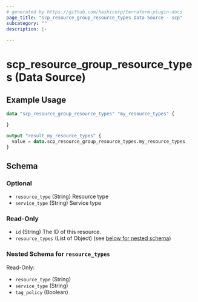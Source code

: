 ```yaml
---
# generated by https://github.com/hashicorp/terraform-plugin-docs
page_title: "scp_resource_group_resource_types Data Source - scp"
subcategory: ""
description: |-
  
---
```


# scp_resource_group_resource_types (Data Source)



## Example Usage

```terraform
data "scp_resource_group_resource_types" "my_resource_types" {

}

output "result_my_resource_types" {
  value = data.scp_resource_group_resource_types.my_resource_types
}
```

<!-- schema generated by tfplugindocs -->
## Schema

### Optional

- `resource_type` (String) Resource type
- `service_type` (String) Service type

### Read-Only

- `id` (String) The ID of this resource.
- `resource_types` (List of Object) (see [below for nested schema](#nestedatt--resource_types))

<a id="nestedatt--resource_types"></a>
### Nested Schema for `resource_types`

Read-Only:

- `resource_type` (String)
- `service_type` (String)
- `tag_policy` (Boolean)



